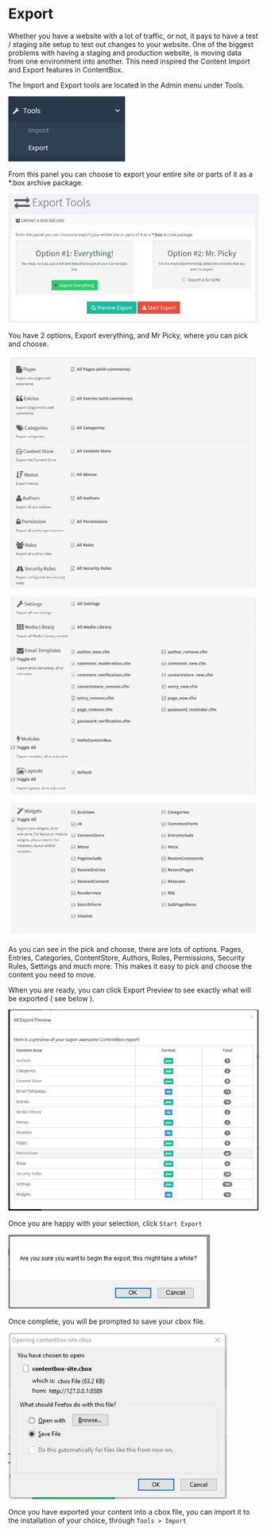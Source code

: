 # Export

Whether you have a website with a lot of traffic, or not, it pays to have a test / staging site setup to test out changes to your website. One of the biggest problems with having a staging and production website, is moving data from one environment into another. This need inspired the Content Import and Export features in ContentBox.

The Import and Export tools are located in the Admin menu under Tools.

![Export Tools are located under Tools in the Admin Menu](/assets/cbcms_export.jpg)

From this panel you can choose to export your entire site or parts of it as a *.box archive package.

![Export Tools Options - Everything or Picky](/assets/cbcms_export_option.jpg)

You have 2 options, Export everything, and Mr Picky, where you can pick and choose.

![Export - Pick and Choose what to export - 1](/assets/cbcms_export_option_1.jpg)

![Export - Pick and Choose what to export - 2](/assets/cbcms_export_option_2.jpg)

![Export - Pick and Choose what to export - 3](/assets/cbcms_export_option_3.jpg)

As you can see in the pick and choose, there are lots of options. Pages, Entries, Categories, ContentStore, Authors, Roles, Permissions, Security Rules, Settings and much more.
This makes it easy to pick and choose the content you need to move.

When you are ready, you can click Export Preview to see exactly what will be exported ( see below ).

![Export Preview - See what you will export, and how many items of each type](/assets/cbcms_export_preview.jpg)

Once you are happy with your selection, click `Start Export` 

![Are you sure you wish to start the export dialog](/assets/cbcbs_export_areyousure.jpg)

Once complete, you will be prompted to save your cbox file.

![Save Dialog Prompt](/assets/cbcms_export_save.jpg)

Once you have exported your content into a cbox file, you can import it to the installation of your choice, through `Tools > Import`